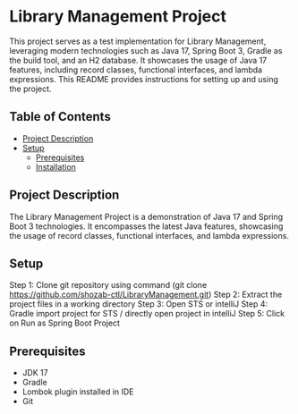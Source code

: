 # Library Management Project

This project serves as a test implementation for Library Management, leveraging modern technologies such as Java 17,
Spring Boot 3, Gradle as the build tool, and an H2 database. It showcases the usage of Java 17 features, including
record classes, functional interfaces, and lambda expressions. This README provides instructions for setting up and
using the project.

## Table of Contents

- [Project Description](#project-description)
- [Setup](#setup)
    - [Prerequisites](#prerequisites)
    - [Installation](#installation)

## Project Description

The Library Management Project is a demonstration of Java 17 and Spring Boot 3 technologies.
It encompasses the latest Java features, showcasing the usage of record classes, functional interfaces,
and lambda expressions.

## Setup

Step 1: Clone git repository using command (git clone https://github.com/shozab-ctl/LibraryManagement.git)
Step 2: Extract the project files in a working directory
Step 3: Open STS or intelliJ
Step 4: Gradle import project for STS / directly open project in intelliJ
Step 5: Click on Run as Spring Boot Project

## Prerequisites

- JDK 17
- Gradle
- Lombok plugin installed in IDE
- Git



